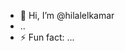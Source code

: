 - 👋 Hi, I’m @hilalelkamar
- ..
- ⚡ Fun fact: ...

<!---
hilalelkamar/hilalelkamar is a ✨ special ✨ repository because its `README.md` (this file) appears on your GitHub profile.
You can click the Preview link to take a look at your changes.
--->

